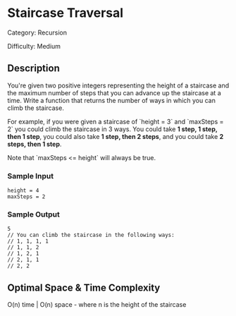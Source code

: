 # Staircase Traversal

Category: Recursion

Difficulty: Medium

## Description

You're given two positive integers representing the height of a staircase and
the maximum number of steps that you can advance up the staircase at a time.
Write a function that returns the number of ways in which you can climb the
staircase.

<p>
For example, if you were given a staircase of `height = 3` and
`maxSteps = 2` you could climb the staircase in 3 ways. You could
take <b>1 step, 1 step, then 1 step</b>, you could also take
<b>1 step, then 2 steps</b>, and you could take <b>2 steps, then 1 step</b>.
</p>
<p>Note that `maxSteps <= height` will always be true.</p>

### Sample Input
```
height = 4
maxSteps = 2
```

### Sample Output
```
5
// You can climb the staircase in the following ways: 
// 1, 1, 1, 1
// 1, 1, 2
// 1, 2, 1
// 2, 1, 1
// 2, 2
```

## Optimal Space & Time Complexity

O(n) time | O(n) space - where n is the height of the staircase
